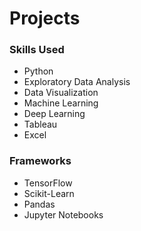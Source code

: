 # Projects 

### Skills Used 
* Python
* Exploratory Data Analysis
* Data Visualization
* Machine Learning
* Deep Learning
* Tableau
* Excel

### Frameworks
* TensorFlow
* Scikit-Learn
* Pandas
* Jupyter Notebooks
